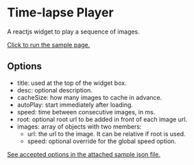 # Time-lapse Player
A reactjs widget to play a sequence of images.

[Click to run the sample page.](http://babaosoftware.com/apps/timelapse/timelapse.html)

## Options
  + title: used at the top of the widget box.
  + desc: optional description.
  + cacheSize: how many images to cache in advance.
  + autoPlay: start immediately after loading.
  + speed: time between consecutive images, in ms.
  + root: optional root url to be added in front of each image url.
  + images: array of objects with two members:
       + url: the url to the image. It can be relative if root is used.
       + speed: optional override for the global speed option.
       
[See accepted options in the attached sample json file.](json/timelapse.json)
